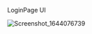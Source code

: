LoginPage UI

![Screenshot_1644076739](https://user-images.githubusercontent.com/40021696/152649138-474124e3-8f0b-4508-a11b-329da1b8a672.png)
